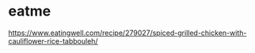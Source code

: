 # eatme

https://www.eatingwell.com/recipe/279027/spiced-grilled-chicken-with-cauliflower-rice-tabbouleh/
